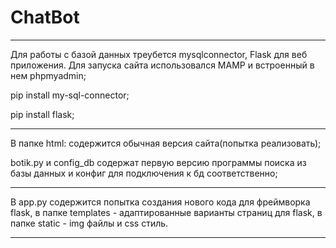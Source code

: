 # ChatBot
------------------------------

Для работы с базой данных треубется mysqlconnector, Flask для веб приложения. Для запуска сайта использовался MAMP и встроенный в нем phpmyadmin;

pip install my-sql-connector;

pip install flask;

------------------------------

В папке html: содержится обычная версия сайта(попытка реализовать);

botik.py и config_db содержат первую версию программы поиска из базы данных и конфиг для подключения к бд соответственно;

------------------------------

В app.py содержится попытка создания нового кода для фреймворка flask, в папке templates - адаптированные варианты страниц для flask, в папке static - img файлы и css стиль.

------------------------------

